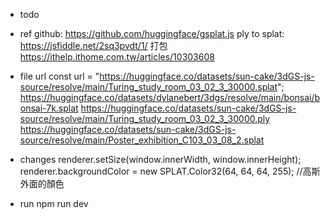 - todo

- ref
github: https://github.com/huggingface/gsplat.js
ply to splat: https://jsfiddle.net/2sq3pvdt/1/
打包 https://ithelp.ithome.com.tw/articles/10303608

- file url
const url = "https://huggingface.co/datasets/sun-cake/3dGS-js-source/resolve/main/Turing_study_room_03_02_3_30000.splat";
https://huggingface.co/datasets/dylanebert/3dgs/resolve/main/bonsai/bonsai-7k.splat
https://huggingface.co/datasets/sun-cake/3dGS-js-source/resolve/main/Turing_study_room_03_02_3_30000.ply
https://huggingface.co/datasets/sun-cake/3dGS-js-source/resolve/main/Poster_exhibition_C103_03_08_2.splat

- changes
renderer.setSize(window.innerWidth, window.innerHeight);
renderer.backgroundColor = new SPLAT.Color32(64, 64, 64, 255); //高斯外面的顏色

- run
npm run dev
